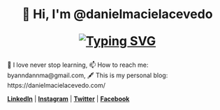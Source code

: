 <h1 align="center" >
👋  Hi, I'm @danielmacielacevedo

[![Typing SVG](https://readme-typing-svg.herokuapp.com?font=Helvetica-bold&center=true&lines=Front-End+Developer+%F0%9F%92%BB;Certified+by+Meta;Never+stop+learning;Platzi+Student)](https://git.io/typing-svg)
</h1>
🌱   I love never stop learning, 📫   How to reach me: byanndannma@gmail.com, 🖋   This is my personal blog: https://danielmacielacevedo.com/


[**LinkedIn**](https://linkedin.com/in/danielmacielacevedo "LinkedIn") | [**Instagram**](http://instagram.com/dannmacode "Instagram") | [**Twitter**](http://twitter.com/danielmacielace "Twitter") | [**Facebook**](http://facebook.com/danielmacielace "Facebook")
